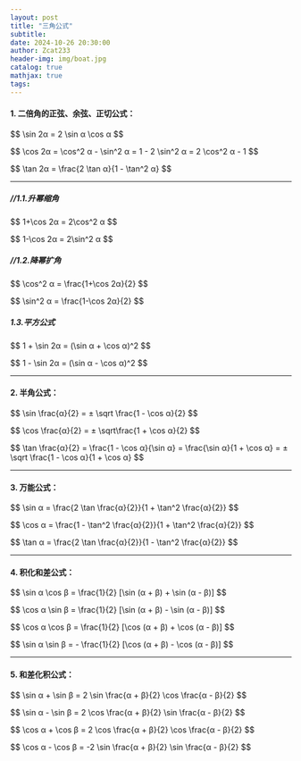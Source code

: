 ```yaml
---
layout: post
title: "三角公式"
subtitle: 
date: 2024-10-26 20:30:00
author: Zcat233
header-img: img/boat.jpg
catalog: true
mathjax: true
tags:
---
```


#### 1. 二倍角的正弦、余弦、正切公式：

\$$
\sin 2α = 2 \sin α \cos α
\$$

\$$
\cos 2α = \cos^2 α - \sin^2 α = 1 - 2 \sin^2 α = 2 \cos^2 α - 1
\$$

\$$
\tan 2α = \frac{2 \tan α}{1 - \tan^2 α}
\$$

---

##### //1.1.升幂缩角

\$$
1+\cos 2α = 2\cos^2 α
\$$

\$$
1-\cos 2α = 2\sin^2 α
\$$

##### //1.2.降幂扩角

\$$
\cos^2 α = \frac{1+\cos 2α}{2}
\$$

\$$
\sin^2 α = \frac{1-\cos 2α}{2}
\$$

##### 1.3.平方公式

\$$
1 + \sin 2α = (\sin α + \cos α)^2
\$$

\$$
1 - \sin 2α = (\sin α - \cos α)^2
\$$

---

#### 2. 半角公式：

\$$
\sin \frac{α}{2} = ± \sqrt \frac{1 - \cos α}{2}
\$$

\$$
\cos \frac{α}{2} = ± \sqrt\frac{1 + \cos α}{2}
\$$

\$$
\tan \frac{α}{2} = \frac{1 - \cos α}{\sin α} = \frac{\sin α}{1 + \cos α} = ± \sqrt \frac{1 - \cos α}{1 + \cos α}
\$$

---

#### 3. 万能公式：

\$$
\sin α = \frac{2 \tan \frac{α}{2}}{1 + \tan^2 \frac{α}{2}}
\$$

\$$
\cos α = \frac{1 - \tan^2 \frac{α}{2}}{1 + \tan^2 \frac{α}{2}}
\$$

\$$
\tan α = \frac{2 \tan \frac{α}{2}}{1 - \tan^2 \frac{α}{2}}
\$$

---

#### 4. 积化和差公式：

\$$
\sin α \cos β = \frac{1}{2} [\sin (α + β) + \sin (α - β)]
\$$

\$$
\cos α \sin β = \frac{1}{2} [\sin (α + β) - \sin (α - β)]
\$$

\$$
\cos α \cos β = \frac{1}{2} [\cos (α + β) + \cos (α - β)]
\$$

\$$
\sin α \sin β = - \frac{1}{2} [\cos (α + β) - \cos (α - β)]
\$$

---

#### 5. 和差化积公式：

\$$
\sin α + \sin β = 2 \sin \frac{α + β}{2} \cos \frac{α - β}{2}
\$$

\$$
\sin α - \sin β = 2 \cos \frac{α + β}{2} \sin \frac{α - β}{2}
\$$

\$$
\cos α + \cos β = 2 \cos \frac{α + β}{2} \cos \frac{α - β}{2}
\$$

\$$
\cos α - \cos β = -2 \sin \frac{α + β}{2} \sin \frac{α - β}{2}
\$$
